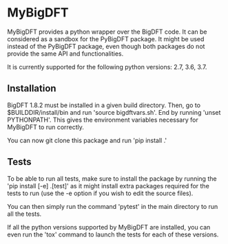 # MyBigDFT

MyBigDFT provides a python wrapper over the BigDFT code.
It can be considered as a sandbox for the PyBigDFT package.
It might be used instead of the PyBigDFT package,
even though both packages do not provide the same API and functionalities.

It is currently supported for the following python versions: 2.7, 3.6, 3.7.

## Installation

BigDFT 1.8.2 must be installed in a given build directory.
Then, go to $BUILDDIR/install/bin and run 'source bigdftvars.sh'.
End by running 'unset PYTHONPATH'.
This gives the environment variables necessary for MyBigDFT to run correctly.

You can now git clone this package and run 'pip install .'

## Tests

To be able to run all tests, make sure to install the package by running the
'pip install [-e] .[test]' as it might install extra packages required for the
tests to run (use the -e option if you wish to edit the source files).

You can then simply run the command 'pytest' in the main directory to run all
the tests.

If all the python versions supported by MyBigDFT are installed, you can even
run the 'tox' command to launch the tests for each of these versions.
